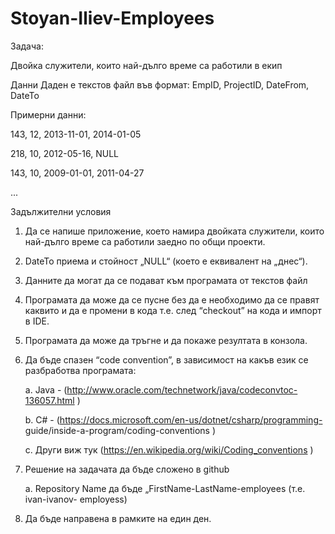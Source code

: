 # Stoyan-Iliev-Employees

Задача:

Двойка служители, които най-дълго време са работили в екип

Данни
Даден е текстов файл във формат:
EmpID, ProjectID, DateFrom, DateTo

Примерни данни:

143, 12, 2013-11-01, 2014-01-05

218, 10, 2012-05-16, NULL

143, 10, 2009-01-01, 2011-04-27

...

Задължителни условия
1) Да се напише приложение, което намира двойката служители, които най-дълго
време са работили заедно по общи проекти.
2) DateTo приема и стойност „NULL“ (което е еквивалент на „днес“).
3) Данните да могат да се подават към програмата от текстов файл
4) Програмата да може да се пусне без да е необходимо да се правят каквито и да е
промени в кода т.е. след “checkout” на кода и импорт в IDE.
5) Програмата да може да тръгне и да покаже резултата в конзола.
6) Да бъде спазен “code convention”, в зависимост на какъв език се разбработва
програмата:

    a. Java - (http://www.oracle.com/technetwork/java/codeconvtoc-136057.html )

    b. C# - (https://docs.microsoft.com/en-us/dotnet/csharp/programming-
    guide/inside-a-program/coding-conventions )

    c. Други виж тук (https://en.wikipedia.org/wiki/Coding_conventions )
7) Решение на задачата да бъде сложено в github

    a. Repository Name да бъде „FirstName-LastName-employees (т.е. ivan-ivanov-
        employess)

8) Да бъде направена в рамките на един ден.
